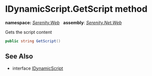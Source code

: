 # IDynamicScript.GetScript method
**namespace:** *[Serenity.Web](../../README.md#serenity.web-namespace)*   **assembly**: *[Serenity.Net.Web](../../README.md)*

Gets the script content

```csharp
public string GetScript()
```

## See Also

* interface [IDynamicScript](../IDynamicScript.md)